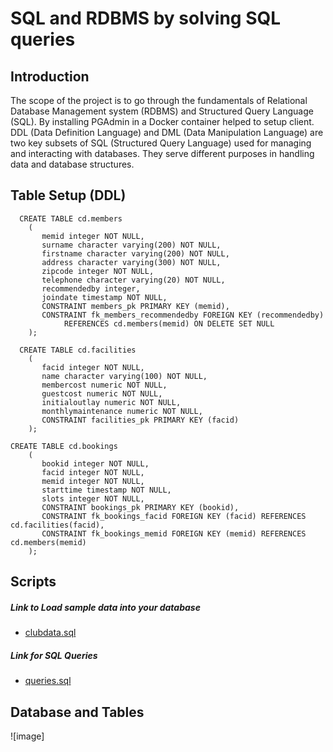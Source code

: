 # SQL and RDBMS by solving SQL queries

## Introduction
The scope of the project is to go through the fundamentals of Relational Database Management system (RDBMS) and Structured Query Language (SQL). By installing PGAdmin in a Docker container helped to setup client. DDL (Data Definition Language) and DML (Data Manipulation Language) are two key subsets of SQL (Structured Query Language) used for managing and interacting with databases. They serve different purposes in handling data and database structures.

## Table Setup (DDL)
```
  CREATE TABLE cd.members
    (
       memid integer NOT NULL, 
       surname character varying(200) NOT NULL, 
       firstname character varying(200) NOT NULL, 
       address character varying(300) NOT NULL, 
       zipcode integer NOT NULL, 
       telephone character varying(20) NOT NULL, 
       recommendedby integer,
       joindate timestamp NOT NULL,
       CONSTRAINT members_pk PRIMARY KEY (memid),
       CONSTRAINT fk_members_recommendedby FOREIGN KEY (recommendedby)
            REFERENCES cd.members(memid) ON DELETE SET NULL
    );
```

```
  CREATE TABLE cd.facilities
    (
       facid integer NOT NULL, 
       name character varying(100) NOT NULL, 
       membercost numeric NOT NULL, 
       guestcost numeric NOT NULL, 
       initialoutlay numeric NOT NULL, 
       monthlymaintenance numeric NOT NULL, 
       CONSTRAINT facilities_pk PRIMARY KEY (facid)
    );
```

```
CREATE TABLE cd.bookings
    (
       bookid integer NOT NULL, 
       facid integer NOT NULL, 
       memid integer NOT NULL, 
       starttime timestamp NOT NULL,
       slots integer NOT NULL,
       CONSTRAINT bookings_pk PRIMARY KEY (bookid),
       CONSTRAINT fk_bookings_facid FOREIGN KEY (facid) REFERENCES cd.facilities(facid),
       CONSTRAINT fk_bookings_memid FOREIGN KEY (memid) REFERENCES cd.members(memid)
    );
```

## Scripts
##### Link to Load sample data into your database
- [clubdata.sql](https://github.com/jarviscanada/jarvis_data_eng_UmaraniKumaresan/blob/develop/sql/clubdata.sql)

##### Link for SQL Queries
- [queries.sql](https://github.com/jarviscanada/jarvis_data_eng_UmaraniKumaresan/blob/develop/sql/queries.sql)
 
## Database and Tables
![image]
     
